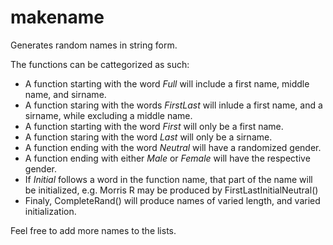 # makename
Generates random names in string form.

The functions can be cattegorized as such:
* A function starting with the word *Full* will include a first name, middle name, and sirname.
* A function staring with the words *FirstLast* will inlude a first name, and a sirname, while excluding a middle name.
* A function starting with the word *First* will only be a first name.
* A function staring with the word *Last* will only be a sirname.
* A function ending with the word *Neutral* will have a randomized gender.
* A function ending with either *Male* or *Female* will have the respective gender.
* If *Initial* follows a word in the function name, that part of the name will be initialized, e.g. Morris R may be produced by FirstLastInitialNeutral()
* Finaly, CompleteRand() will produce names of varied length, and varied initialization.

Feel free to add more names to the lists.
